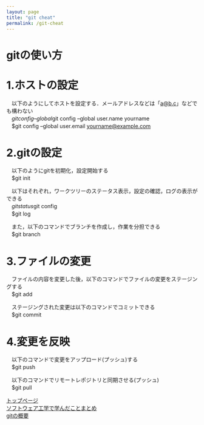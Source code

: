 ```yaml
---
layout: page
title: "git cheat"
permalink: /git-cheat
---
```

# gitの使い方
# 1.ホストの設定
　以下のようにしてホストを設定する．メールアドレスなどは「a@b.c」などでも構わない  
　$git config –global  
　$git config –global user.name yourname  
　$git config –global user.email yourname@example.com

# 2.gitの設定
　以下のようにgitを初期化，設定開始する  
　$git init  

　以下はそれぞれ，ワークツリーのステータス表示，設定の確認，ログの表示ができる  
　$git status  
　$git config  
　$git log

　また，以下のコマンドでブランチを作成し，作業を分担できる  
　$git branch

# 3.ファイルの変更
　ファイルの内容を変更した後，以下のコマンドでファイルの変更をステージングする  
　$git add

　ステージングされた変更は以下のコマンドでコミットできる  
　$git commit

# 4.変更を反映
　以下のコマンドで変更をアップロード(プッシュ)する  
　$git push

　以下のコマンドでリモートレポジトリと同期させる(プッシュ)  
　$git pull

[トップページ](\docs)  
[ソフトウェア工学で学んだことまとめ](\software)  
[gitの概要](\git-memo)  
